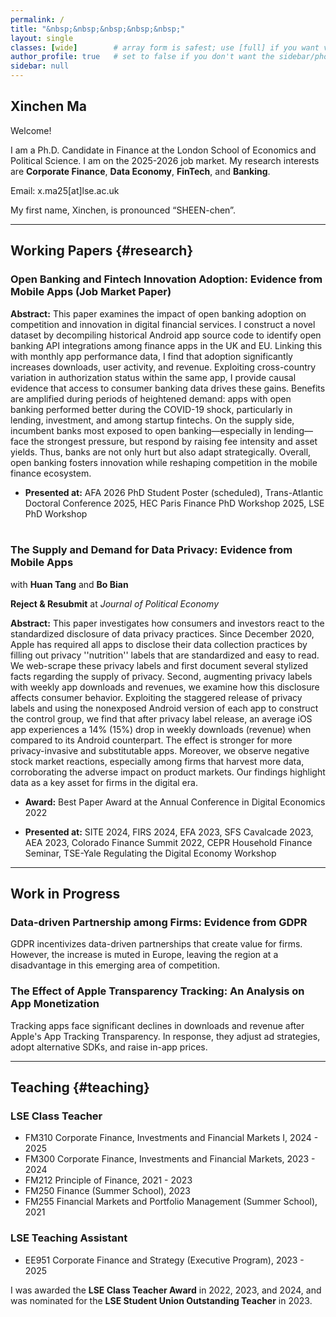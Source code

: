 ```yaml
---
permalink: /
title: "&nbsp;&nbsp;&nbsp;&nbsp;&nbsp;"
layout: single
classes: [wide]        # array form is safest; use [full] if you want very wide
author_profile: true   # set to false if you don't want the sidebar/photo
sidebar: null
---
```


## Xinchen Ma

Welcome! 
  
I am a Ph.D. Candidate in Finance at the London School of Economics and Political Science. I am on the 2025-2026 job market. My research interests are **Corporate Finance**, **Data Economy**, **FinTech**, and **Banking**.

Email: x.ma25[at]lse.ac.uk

My first name, Xinchen, is pronounced “SHEEN-chen”.

<!-- [Curriculum Vitae](https://pages.github.com/) -->


------
## Working Papers {#research}

### Open Banking and Fintech Innovation Adoption: Evidence from Mobile Apps (Job Market Paper)

**Abstract:** This paper examines the impact of open banking adoption on competition and innovation in digital financial services. I construct a novel dataset by decompiling historical Android app source code to identify open banking API integrations among finance apps in the UK and EU. Linking this with monthly app performance data, I find that adoption significantly increases downloads, user activity, and revenue. Exploiting cross-country variation in authorization status within the same app, I provide causal evidence that access to consumer banking data drives these gains. Benefits are amplified during periods of heightened demand: apps with open banking performed better during the COVID-19 shock, particularly in lending, investment, and among startup fintechs. On the supply side, incumbent banks most exposed to open banking—especially in lending—face the strongest pressure, but respond by raising fee intensity and asset yields. Thus, banks are not only hurt but also adapt strategically. Overall, open banking fosters innovation while reshaping competition in the mobile finance ecosystem.

- **Presented at:** AFA 2026 PhD Student Poster (scheduled), Trans-Atlantic Doctoral Conference 2025, HEC Paris Finance PhD Workshop 2025, LSE PhD Workshop
<br><br>

### The Supply and Demand for Data Privacy: Evidence from Mobile Apps 
with **Huan Tang** and **Bo Bian**

**Reject & Resubmit** at _Journal of Political Economy_

**Abstract:** This paper investigates how consumers and investors react to the standardized disclosure of data privacy practices. Since December 2020, Apple has required all apps to disclose their data collection practices by filling out privacy ''nutrition'' labels that are standardized and easy to read. We web-scrape these privacy labels and first document several stylized facts regarding the supply of privacy. Second, augmenting privacy labels with weekly app downloads and revenues, we examine how this disclosure affects consumer behavior. Exploiting the staggered release of privacy labels and using the nonexposed Android version of each app to construct the control group, we find that after privacy label release, an average iOS app experiences a 14% (15%) drop in weekly downloads (revenue) when compared to its Android counterpart. The effect is stronger for more privacy-invasive and substitutable apps. Moreover, we observe negative stock market reactions, especially among firms that harvest more data, corroborating the adverse impact on product markets. Our findings highlight data as a key asset for firms in the digital era. 

- **Award:** Best Paper Award at the Annual Conference in Digital Economics 2022 

- **Presented at:** SITE 2024, FIRS 2024, EFA 2023, SFS Cavalcade 2023, AEA 2023, Colorado Finance Summit 2022, CEPR Household Finance Seminar, TSE-Yale Regulating the Digital Economy Workshop 




------
## Work in Progress

### Data-driven Partnership among Firms: Evidence from GDPR

GDPR incentivizes data-driven partnerships that create value for firms. However, the increase is muted in Europe, leaving the region at a disadvantage in this emerging area of competition. 

### The Effect of Apple Transparency Tracking: An Analysis on App Monetization

Tracking apps face significant declines in downloads and revenue after Apple's App Tracking Transparency. In response, they adjust ad strategies, adopt alternative SDKs, and raise in-app prices.



------
## Teaching {#teaching}

### LSE Class Teacher
- FM310 Corporate Finance, Investments and Financial Markets I, 2024 - 2025
- FM300 Corporate Finance, Investments and Financial Markets, 2023 - 2024
- FM212 Principle of Finance, 2021 - 2023
- FM250 Finance (Summer School), 2023
- FM255 Financial Markets and Portfolio Management (Summer School), 2021

### LSE Teaching Assistant
- EE951 Corporate Finance and Strategy (Executive Program), 2023 - 2025

I was awarded the **LSE Class Teacher Award** in 2022, 2023, and 2024, and was nominated for the **LSE Student Union Outstanding Teacher** in 2023. 
